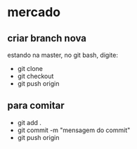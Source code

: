 # mercado

## criar branch nova

estando na master, no git bash, digite: 
- git clone <linkDoGit> 
- git checkout <nomeDaBranchNova>
- git push origin <nomeDaBranchNova>

## para comitar

- git add .
- git commit -m "mensagem do commit"
- git push origin <nomeDaBranchAtual>
